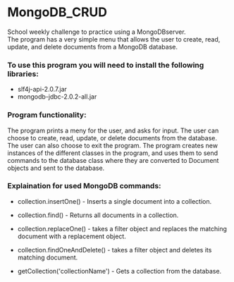 # MongoDB_CRUD
School weekly challenge to practice using a MongoDBserver.<br>
The program has a very simple menu that allows the user to create, read, update, and delete documents from a MongoDB database.

### To use this program you will need to install the following libraries:
+ slf4j-api-2.0.7.jar
+ mongodb-jdbc-2.0.2-all.jar

### Program functionality:
The program prints a meny for the user, and asks for input. 
The user can choose to create, read, update, or delete documents from the database.
The user can also choose to exit the program.
The program creates new instances of the different classes in the program, and uses them to 
send commands to the database class where they are converted to Document objects and sent to the database.


### Explaination for used MongoDB commands:
+ collection.insertOne() - Inserts a single document into a collection.

+ collection.find() - Returns all documents in a collection.

+ collection.replaceOne() - takes a filter object and replaces the matching document with a replacement object.

+ collection.findOneAndDelete() - takes a filter object and deletes its matching document.

+ getCollection('collectionName') - Gets a collection from the database.


